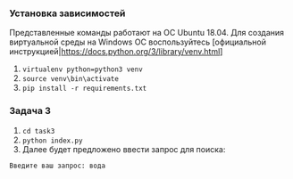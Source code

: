 ### Установка зависимостей
Представленные команды работают на ОС Ubuntu 18.04. Для создания виртуальной среды на Windows ОС воспользуйтесь [официальной инструкцией|https://docs.python.org/3/library/venv.html]

1. ```virtualenv python=python3 venv```
2. ```source venv\bin\activate```
3. ```pip install -r requirements.txt```

### Задача 3
1. ```cd task3```
2. ```python index.py```
3. Далее будет предложено ввести запрос для поиска:
```
Введите ваш запрос: вода
```